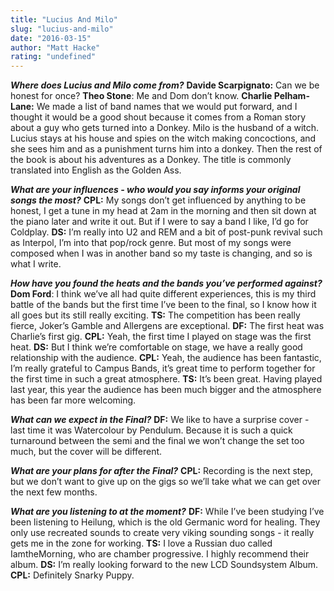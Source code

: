 ```yaml
---
title: "Lucius And Milo"
slug: "lucius-and-milo"
date: "2016-03-15"
author: "Matt Hacke"
rating: "undefined"
---
```


_**Where does Lucius and Milo come from?**_ **Davide Scarpignato:** Can we be honest for once? **Theo Stone**: Me and Dom don’t know. **Charlie Pelham-Lane:** We made a list of band names that we would put forward, and I thought it would be a good shout because it comes from a Roman story about a guy who gets turned into a Donkey. Milo is the husband of a witch. Lucius stays at his house and spies on the witch making concoctions, and she sees him and as a punishment turns him into a donkey. Then the rest of the book is about his adventures as a Donkey. The title is commonly translated into English as the Golden Ass.

**_What are your influences - who would you say informs your original songs the most?_** **CPL:** My songs don’t get influenced by anything to be honest, I get a tune in my head at 2am in the morning and then sit down at the piano later and write it out. But if I were to say a band I like, I’d go for Coldplay. **DS:** I’m really into U2 and REM and a bit of post-punk revival such as Interpol, I’m into that pop/rock genre. But most of my songs were composed when I was in another band so my taste is changing, and so is what I write.

_**How have you found the heats and the bands you’ve performed against?**_ **Dom Ford**: I think we’ve all had quite different experiences, this is my third battle of the bands but the first time I’ve been to the final, so I know how it all goes but its still really exciting. **TS:** The competition has been really fierce, Joker’s Gamble and Allergens are exceptional. **DF:** The first heat was Charlie’s first gig. **CPL:** Yeah, the first time I played on stage was the first heat. **DS:** But I think we’re comfortable on stage, we have a really good relationship with the audience. **CPL:** Yeah, the audience has been fantastic, I’m really grateful to Campus Bands, it’s great time to perform together for the first time in such a great atmosphere. **TS:** It’s been great. Having played last year, this year the audience has been much bigger and the atmosphere has been far more welcoming.

_**What can we expect in the Final?**_ **DF:** We like to have a surprise cover - last time it was Watercolour by Pendulum. Because it is such a quick turnaround between the semi and the final we won’t change the set too much, but the cover will be different.

_**What are your plans for after the Final?**_ **CPL:** Recording is the next step, but we don’t want to give up on the gigs so we’ll take what we can get over the next few months.

_**What are you listening to at the moment?**_ **DF:** While I’ve been studying I’ve been listening to Heilung, which is the old Germanic word for healing. They only use recreated sounds to create very viking sounding songs - it really gets me in the zone for working. **TS:** I love a Russian duo called IamtheMorning, who are chamber progressive. I highly recommend their album. **DS:** I’m really looking forward to the new LCD Soundsystem Album. **CPL:** Definitely Snarky Puppy.
